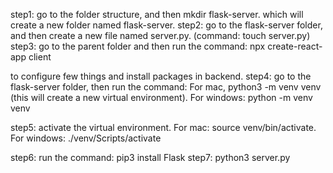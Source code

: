 step1: go to the folder structure, and then mkdir flask-server. which will create a new folder named flask-server.
step2: go to the flask-server folder, and then create a new file named server.py. (command: touch server.py)
step3: go to the parent folder and then run the command: npx create-react-app client

to configure few things and install packages in backend.
step4: go to the flask-server folder, then run the command: For mac, python3 -m venv venv (this will create a new virtual environment). For windows: python -m venv venv

step5: activate the virtual environment. For mac: source venv/bin/activate.
For windows: ./venv/Scripts/activate

step6: run the command: pip3 install Flask
step7: python3 server.py
